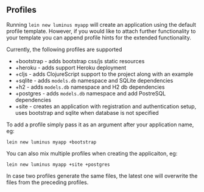## Profiles

Running `lein new luminus myapp` will create an application using the default profile template.
However, if you would like to attach further functionality to your template you can append
profile hints for the extended functionality.

Currently, the following profiles are supported

* +bootstrap - adds bootstrap css/js static resources
* +heroku - adds support Heroku deployment
* +cljs - adds ClojureScript support to the project along with an example
* +sqlite - adds `models.db` namespace and SQLite dependencies
* +h2 - adds `models.db` namespace and H2 db dependencies
* +postgres - adds `models.db` namespace and add PostreSQL dependencies 
* +site - creates an application with registration and authentication setup, uses bootstrap and sqlite when database is not specified

To add a profile simply pass it as an argument after your application name, eg:

```
lein new luminus myapp +bootstrap
```
You can also mix multiple profiles when creating the applicaiton, eg:
```
lein new luminus myapp +site +postgres
```

In case two profiles generate the same files, the latest one will overwrite the files from the preceding profiles.